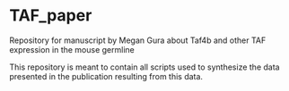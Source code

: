 # TAF_paper
Repository for manuscript by Megan Gura about Taf4b and other TAF expression in the mouse germline

This repository is meant to contain all scripts used to synthesize the data presented in the publication resulting from this data.
